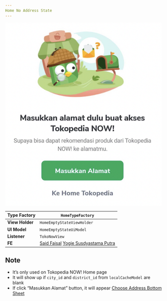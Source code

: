 ```yaml
---
Home No Address State
---
```

![](res/home_no_address_state.png)



| **Type Factory** | `HomeTypeFactory` |
| --- | --- |
| **View Holder** | `HomeEmptyStateViewHolder` |
| **UI Model** | `HomeEmptyStateUiModel` |
| **Listener** | `TokoNowView` |
| **FE** |  [Said Faisal](https://tokopedia.atlassian.net/wiki/people/5e25eee0ee264b0e745862c3?ref=confluence) [Yogie Susdyastama Putra](https://tokopedia.atlassian.net/wiki/people/5c6bf2e6f1a05835f933bf30?ref=confluence) |

## **Note**

- It’s only used on Tokopedia NOW! Home page
- It will show up if `city_id` and `district_id` from `localCacheModel` are blank
- If click “Masukkan Alamat” button, it will appear [Choose Address Bottom Sheet](  https://tokopedia.atlassian.net/wiki/spaces/PA/pages/1157243000)

